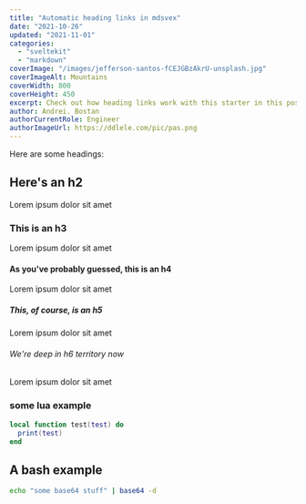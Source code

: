 ```yaml
---
title: "Automatic heading links in mdsvex"
date: "2021-10-26"
updated: "2021-11-01"
categories: 
  - "sveltekit"
  - "markdown"
coverImage: "/images/jefferson-santos-fCEJGBzAkrU-unsplash.jpg"
coverImageAlt: Mountains
coverWidth: 800
coverHeight: 450
excerpt: Check out how heading links work with this starter in this post.
author: Andrei. Bostan
authorCurrentRole: Engineer
authorImageUrl: https://ddlele.com/pic/pas.png
---
```


Here are some headings:

## Here's an h2

Lorem ipsum dolor sit amet

### This is an h3

Lorem ipsum dolor sit amet

#### As you've probably guessed, this is an h4

Lorem ipsum dolor sit amet

##### This, of course, is an h5

Lorem ipsum dolor sit amet

###### We're deep in h6 territory now

Lorem ipsum dolor sit amet

### some lua example

```lua
local function test(test) do
  print(test)
end
```

## A bash example

```sh
echo "some base64 stuff" | base64 -d
```
